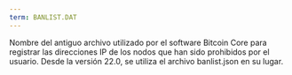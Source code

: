 ```yaml
---
term: BANLIST.DAT
---
```


Nombre del antiguo archivo utilizado por el software Bitcoin Core para registrar las direcciones IP de los nodos que han sido prohibidos por el usuario. Desde la versión 22.0, se utiliza el archivo banlist.json en su lugar.